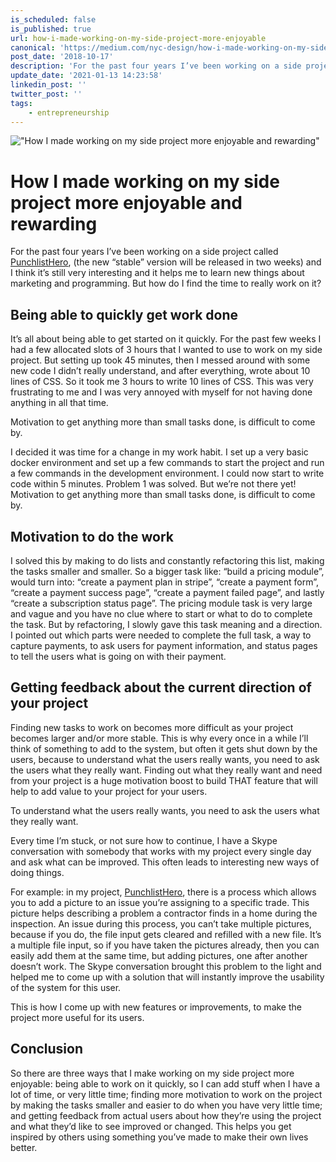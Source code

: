 ```yaml
---
is_scheduled: false
is_published: true
url: how-i-made-working-on-my-side-project-more-enjoyable
canonical: 'https://medium.com/nyc-design/how-i-made-working-on-my-side-project-more-enjoyable-and-rewarding-a3ae8e1f3ae5'
post_date: '2018-10-17'
description: 'For the past four years I’ve been working on a side project called PunchlistHero, (the new “stable” version will be released in two weeks) and I think it’s still very interesting and it helps me to learn new things about marketing and programming. But how do I find the time to really work on it?'
update_date: '2021-01-13 14:23:58'
linkedin_post: ''
twitter_post: ''
tags:
    - entrepreneurship
---
```

!["How I made working on my side project more enjoyable and rewarding"](/images/articles/1_JYGU_MEBZaJfWw4HnQtvcg.jpeg)

# How I made working on my side project more enjoyable and rewarding
For the past four years I’ve been working on a side project called [PunchlistHero](https://punchlisthero.com), (the new “stable” version will be released in two weeks) and I think it’s still very interesting and it helps me to learn new things about marketing and programming. But how do I find the time to really work on it?

## Being able to quickly get work done
It’s all about being able to get started on it quickly. For the past few weeks I had a few allocated slots of 3 hours that I wanted to use to work on my side project. But setting up took 45 minutes, then I messed around with some new code I didn’t really understand, and after everything, wrote about 10 lines of CSS. So it took me 3 hours to write 10 lines of CSS. This was very frustrating to me and I was very annoyed with myself for not having done anything in all that time.

Motivation to get anything more than small tasks done, is difficult to come by.

I decided it was time for a change in my work habit. I set up a very basic docker environment and set up a few commands to start the project and run a few commands in the development environment. I could now start to write code within 5 minutes. Problem 1 was solved. But we’re not there yet! Motivation to get anything more than small tasks done, is difficult to come by.

## Motivation to do the work
I solved this by making to do lists and constantly refactoring this list, making the tasks smaller and smaller. So a bigger task like: “build a pricing module”, would turn into: “create a payment plan in stripe”, “create a payment form”, “create a payment success page”, “create a payment failed page”, and lastly “create a subscription status page”. The pricing module task is very large and vague and you have no clue where to start or what to do to complete the task. But by refactoring, I slowly gave this task meaning and a direction. I pointed out which parts were needed to complete the full task, a way to capture payments, to ask users for payment information, and status pages to tell the users what is going on with their payment.

## Getting feedback about the current direction of your project
Finding new tasks to work on becomes more difficult as your project becomes larger and/or more stable. This is why every once in a while I’ll think of something to add to the system, but often it gets shut down by the users, because to understand what the users really wants, you need to ask the users what they really want. Finding out what they really want and need from your project is a huge motivation boost to build THAT feature that will help to add value to your project for your users.

To understand what the users really wants, you need to ask the users what they really want.

Every time I’m stuck, or not sure how to continue, I have a Skype conversation with somebody that works with my project every single day and ask what can be improved. This often leads to interesting new ways of doing things.

For example: in my project, [PunchlistHero](https://punchlisthero.com), there is a process which allows you to add a picture to an issue you’re assigning to a specific trade. This picture helps describing a problem a contractor finds in a home during the inspection. An issue during this process, you can’t take multiple pictures, because if you do, the file input gets cleared and refilled with a new file. It’s a multiple file input, so if you have taken the pictures already, then you can easily add them at the same time, but adding pictures, one after another doesn’t work. The Skype conversation brought this problem to the light and helped me to come up with a solution that will instantly improve the usability of the system for this user.

This is how I come up with new features or improvements, to make the project more useful for its users.

## Conclusion
So there are three ways that I make working on my side project more enjoyable: being able to work on it quickly, so I can add stuff when I have a lot of time, or very little time; finding more motivation to work on the project by making the tasks smaller and easier to do when you have very little time; and getting feedback from actual users about how they’re using the project and what they’d like to see improved or changed. This helps you get inspired by others using something you’ve made to make their own lives better.